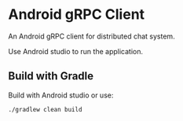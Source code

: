 # Android gRPC Client

An Android gRPC client for distributed chat system.

Use Android studio to run the application.

## Build with Gradle

Build with Android studio or use:

```bash
./gradlew clean build
```
